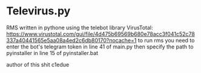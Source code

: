 # Televirus.py
 RMS written in pythone using the telebot library  VirusTotal: https://www.virustotal.com/gui/file/4d475b69569b680e78acc3f041c52c78337a40441565e5aa08a4ed2c6db80170?nocache=1
to run rms you need to enter the bot's telegram token in line 41 of main.py
then specify the path to pyinstaller in line 15 of pyinstaller.bat

author of this shit c1edue
